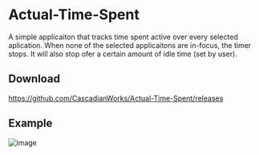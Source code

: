 # Actual-Time-Spent
A simple applicaiton that tracks time spent active over every selected aplication. When none of the selected applicaitons are in-focus, the timer stops. It will also stop ofer a certain amount of idle time (set by user).

## Download
https://github.com/CascadianWorks/Actual-Time-Spent/releases

## Example
![image](https://user-images.githubusercontent.com/90723146/223328531-200c09cd-ba7b-48fa-834b-a972d5da777d.png)
